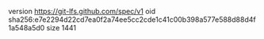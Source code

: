 version https://git-lfs.github.com/spec/v1
oid sha256:e7e2294d22cd7ea0f2a74ee5cc2cde1c41c00b398a577e588d88d4f1a548a5d0
size 1441
